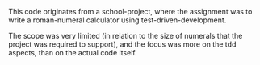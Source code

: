 This code originates from a school-project, where the assignment was to write a roman-numeral calculator using test-driven-development.

The scope was very limited 
(in relation to the size of numerals that the project was required to support), and the focus was more on the tdd aspects, than on the actual code itself.
